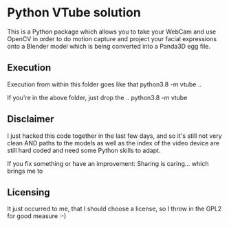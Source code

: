 # Python VTube solution

This is a Python package which allows you to take your WebCam and use OpenCV
in order to do motion capture and project your facial expressions onto a Blender model
which is being converted into a Panda3D egg file.

## Execution

Execution from within this folder goes like that
python3.8 -m vtube ..

If you're in the above folder, just drop the ..
python3.8 -m vtube

## Disclaimer

I just hacked this code together in the last few days, and so it's still not
very clean AND paths to the models as well as the index of the video device
are still hard coded and need some Python skills to adapt.

If you fix something or have an improvement: Sharing is caring... which brings me to

## Licensing

It just occurred to me, that I should choose a license, so I throw in the GPL2 for
good measure :-)
